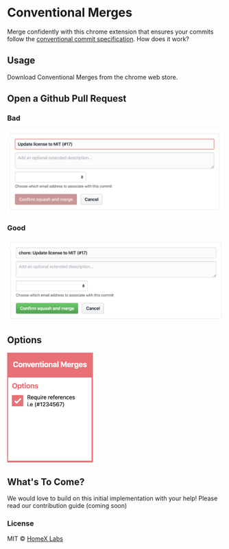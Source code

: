# Conventional Merges

Merge confidently with this chrome extension that ensures your commits follow the [conventional commit specification](https://www.conventionalcommits.org/). How does it work?

## Usage

Download Conventional Merges from the chrome web store.

## Open a Github Pull Request

### **Bad**

<img src="assets/images/bad.png" width="600">

### **Good**

<img src="assets/images/good.png" width="600">

## Options

<img src="assets/images/options.png" width="200">

## What's To Come?

We would love to build on this initial implementation with your help! Please read our contribution guide (coming soon)

### License

MIT © [HomeX Labs](https://github.com/homexlabs)
